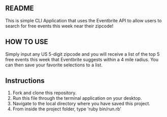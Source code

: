 ## README

This is simple CLI Application that uses the Eventbrite API to allow users to search for free events this week near their zipcode!

## HOW TO USE

Simply input any US 5-digit zipcode and you will receive a list of the top 5 free events this week that Eventbrite suggests within a 4 mile radius. You can then save your favorite selections to a list.

## Instructions

1. Fork and clone this repository.
2. Run this file through the terminal application on your desktop.
3. Navigate to the local directory where you have saved this project.
4. From inside the project folder, type 'ruby bin/run.rb'

